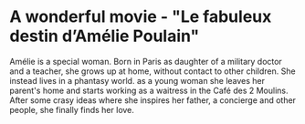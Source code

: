 # A wonderful movie - "Le fabuleux destin d’Amélie Poulain"

Amélie is a special woman. Born in Paris as daughter of a military doctor and a teacher, she grows up at home, without contact to other children. She instead lives in a phantasy world. as a young woman she leaves her parent's home and starts working as a waitress in the Café des 2 Moulins. After some crasy ideas where she inspires her father, a concierge and other people, she finally finds her love.

